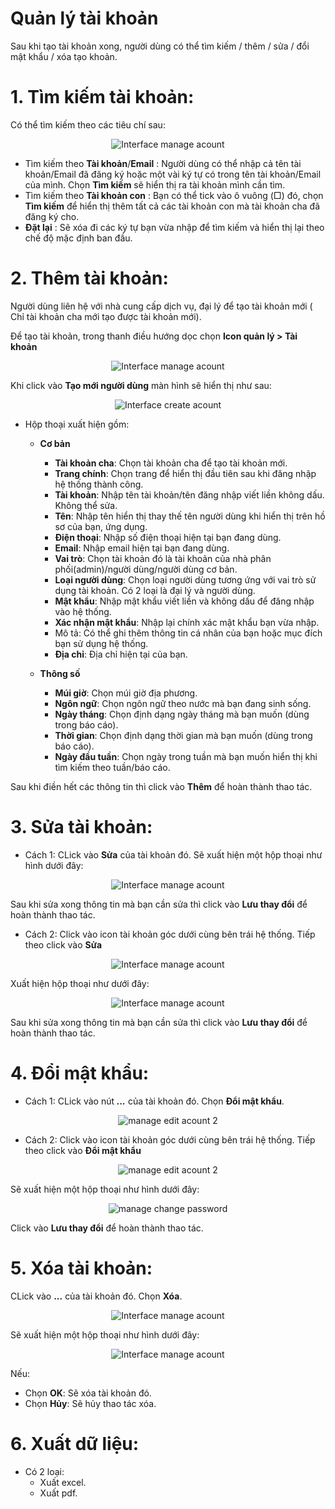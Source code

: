 # Quản lý tài khoản
Sau khi tạo tài khoản xong, người dùng có thể tìm kiếm / thêm / sửa / đổi mật khẩu / xóa tạo khoản.
# 1. Tìm kiếm tài khoản:
Có thể tìm kiếm theo các tiêu chí sau:

<span style="display:block;text-align:center">![Interface manage acount](/docs/assets/images/web-interface/web-interface-users/search-account.png)

- Tìm kiếm theo **Tài khoản**/**Email** : Người dùng có thể nhập cả tên tài khoản/Email đã đăng ký  hoặc một vài ký tự có trong tên tài khoản/Email của mình. Chọn **Tìm kiếm** sẽ hiển thị ra tài khoản mình cần tìm.
- Tìm kiếm theo **Tài khoản con** : Bạn có thể tick vào ô vuông (□) đó, chọn **Tìm kiếm** để hiển thị thêm tất cả các tài khoản con mà tài khoản cha đã đăng ký cho.
- **Đặt lại** : Sẽ xóa đi các ký tự bạn vừa nhập để tìm kiếm và hiển thị lại theo chế độ mặc định ban đầu.

# 2. Thêm tài khoản:
Người dùng liên hệ với nhà cung cấp dịch vụ, đại lý để tạo tài khoản mới ( Chỉ tài khoản cha mới tạo được tài khoản mới).

Để tạo tài khoản, trong thanh điều hướng dọc chọn **Icon quản lý > Tài khoản**  

<span style="display:block;text-align:center">![Interface manage acount](/docs/assets/images/web-interface/web-interface-users/manage-account.png)

Khi click vào **Tạo mới người dùng** màn hình sẽ hiển thị như sau:

<span style="display:block;text-align:center">![Interface create acount](/docs/assets/images/web-interface/web-interface-users/create-account.png)

- Hộp thoại xuất hiện gồm:
   - **Cơ bản**
        - **Tài khoản cha**: Chọn tài khoản cha để tạo tài khoản mới.
        - **Trang chính**: Chọn trang để hiển thị đầu tiên sau khi đăng nhập hệ thống thành công.
        - **Tài khoản**: Nhập tên tài khoản/tên đăng nhập viết liền không dấu. Không thể sửa.
        - **Tên**: Nhập tên hiển thị thay thế tên người dùng khi hiển thị trên hồ sơ của bạn, ứng dụng.
        - **Điện thoại**: Nhập số điện thoại hiện tại bạn đang dùng.
        - **Email**: Nhập email hiện tại bạn đang dùng.
        - **Vai trò**: Chọn tài khoản đó là tài khoản của nhà phân phối(admin)/người dùng/người dùng cơ bản.
        - **Loại người dùng**: Chọn loại người dùng tương ứng với vai trò sử dụng tài khoản. Có 2 loại là đại lý và người dùng.
        - **Mật khẩu**: Nhập mật khẩu viết liền và không dấu để đăng nhập vào hệ thống.
        - **Xác nhận mật khẩu**: Nhập lại chính xác mật khẩu bạn vừa nhập.
        - Mô tả: Có thể ghi thêm thông tin cá nhân của bạn hoặc mục đích bạn sử dụng hệ thống.
        - **Địa chỉ**: Địa chỉ hiện tại của bạn.

    - **Thông số**
        - **Múi giờ**: Chọn múi giờ địa phương.
        - **Ngôn ngữ**: Chọn ngôn ngữ theo nước mà bạn đang sinh sống.
        - **Ngày tháng**: Chọn định dạng ngày tháng mà bạn muốn (dùng trong báo cáo).
        - **Thời gian**: Chọn định dạng thời gian mà bạn muốn (dùng trong báo cáo).
        - **Ngày đầu tuần**: Chọn ngày trong tuần mà bạn muốn hiển thị khi tìm kiếm theo tuần/báo cáo.

Sau khi điền hết các thông tin thì click vào **Thêm** để hoàn thành thao tác.
# 3. Sửa tài khoản:
- Cách 1:
CLick vào **Sửa** của tài khoản đó. Sẽ xuất hiện một hộp thoại như hình dưới đây:


<span style="display:block;text-align:center">![Interface manage acount](/docs/assets/images/web-interface/web-interface-users/edit-account.png)

 Sau khi sửa xong thông tin mà bạn cần sửa thì click vào **Lưu thay đổi** để hoàn thành thao tác.


- Cách 2: Click vào icon tài khoản góc dưới cùng bên trái hệ thống. Tiếp theo click vào **Sửa**

<span style="display:block;text-align:center">![Interface manage acount](/docs/assets/images/web-interface/web-interface-users/edit-account-4.png)

Xuất hiện hộp thoại như dưới đây: 

<span style="display:block;text-align:center">![Interface manage acount](/docs/assets/images/web-interface/web-interface-users/edit-account2.png)

Sau khi sửa xong thông tin mà bạn cần sửa thì click vào **Lưu thay đổi** để hoàn thành thao tác.

# 4. Đổi mật khẩu:
- Cách 1: CLick vào nút ***...*** của tài khoản đó. Chọn **Đổi mật khẩu**.

<span style="display:block;text-align:center">![ manage edit acount 2](/docs/assets/images/web-interface/web-interface-users/edit-account-2.png)

- Cách 2: Click vào icon tài khoản góc dưới cùng bên trái hệ thống. Tiếp theo click vào **Đổi mật khẩu**

<span style="display:block;text-align:center">![ manage edit acount 2](/docs/assets/images/web-interface/web-interface-users/edit-account-3.png)

Sẽ xuất hiện một hộp thoại như hình dưới đây:

<span style="display:block;text-align:center">![ manage change password](/docs/assets/images/web-interface/web-interface-users/change-password.png)

Click vào **Lưu thay đổi** để hoàn thành thao tác.

# 5. Xóa tài khoản:
CLick vào **...** của tài khoản đó. Chọn **Xóa**.

<span style="display:block;text-align:center">![Interface manage acount](/docs/assets/images/web-interface/web-interface-users/delete-account.png)

Sẽ xuất hiện một hộp thoại như hình dưới đây:

<span style="display:block;text-align:center">![Interface manage acount](/docs/assets/images/web-interface/web-interface-users/delete-account-2.png)

Nếu:
- Chọn **OK**: Sẽ xóa tài khoản đó.
- Chọn **Hủy**: Sẽ hủy thao tác xóa.

# 6. Xuất dữ liệu: 
- Có 2 loại:
    - Xuất excel.
    - Xuất pdf.
